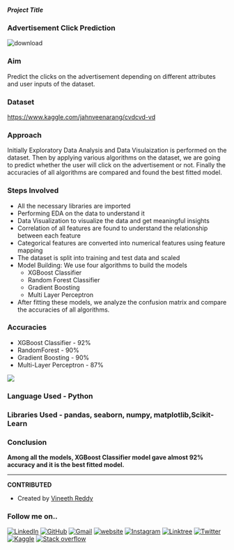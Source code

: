 ##### Project Title
### Advertisement Click Prediction
![download](https://encrypted-tbn0.gstatic.com/images?q=tbn:ANd9GcQYmZ6NQYG5GS91m-y725W-TAlZGPfPhmTy9Eoz8WUhwIxjvQyMdBIYP0Yt3X7v9uOuZbM&usqp=CAU)

### Aim
Predict the clicks on the advertisement depending on different attributes and user inputs of the dataset.
### Dataset
https://www.kaggle.com/jahnveenarang/cvdcvd-vd
### Approach
Initially Exploratory Data Analysis and Data Visulaization is performed on the dataset. Then by applying various algorithms on the dataset, we are going to predict whether the user will click on the advertisement or not. Finally the accuracies of all algorithms are compared and found the best fitted model.
### Steps Involved
- All the necessary libraries are imported
- Performing EDA on the data to understand it
- Data Visualization to visualize the data and get meaningful insights
- Correlation of all features are found to understand the relationship between each feature
- Categorical features are converted into numerical features using feature mapping
- The dataset is split into training and test data and scaled
- Model Building:
      We use four algorithms to build the models
     - XGBoost Classifier 
     - Random Forest Classifier
     - Gradient Boosting 
     - Multi Layer Perceptron
- After fitting these models, we analyze the confusion matrix and compare the accuracies of all algorithms.


### Accuracies
-	XGBoost Classifier - 92%
-	RandomForest - 90%
-	Gradient Boosting -	90%
-	Multi-Layer Perceptron - 87%
<img src = 'https://github.com/snega16/ML-Crate/blob/snega16/Advertisement%20Click%20Prediction/Images/accuracy.png'>

### Language Used - Python
### Libraries Used - pandas, seaborn, numpy, matplotlib,Scikit-Learn
### Conclusion
**Among all the models, XGBoost Classifier model gave almost 92% accuracy and it is the best fitted model.**
<hr>
 
**CONTRIBUTED**

- Created by [Vineeth Reddy](https://linktr.ee/vineethreddy1997)

### Follow me on..
[![LinkedIn](https://img.shields.io/badge/linkedin-%230077B5.svg?style=for-the-badge&logo=linkedin&logoColor=white)](https://www.linkedin.com/in/vineethreddy1997/)
[![GitHub](https://img.shields.io/badge/github-%23121011.svg?style=for-the-badge&logo=github&logoColor=white)](https://github.com/VineethReddy1997)
[![Gmail](https://img.shields.io/badge/Gmail-D14836?style=for-the-badge&logo=gmail&logoColor=white)](mailto:vineethreddywithds@gmail.com)
[![website](https://img.shields.io/badge/website-000000?style=for-the-badge&logo=About.me&logoColor=white)](https://vineethdata.github.io/)
[![Instagram](https://img.shields.io/badge/Instagram-E4405F?style=for-the-badge&logo=instagram&logoColor=white)](https://www.instagram.com/vineeth_reddy_2426/)
[![Linktree](https://img.shields.io/badge/linktree-39E09B?style=for-the-badge&logo=linktree&logoColor=white)](https://linktr.ee/vineethreddy1997)
[![Twitter](https://img.shields.io/badge/Twitter-1DA1F2?style=for-the-badge&logo=twitter&logoColor=white)](https://twitter.com/gangulavineeth1)
[![Kaggle](https://img.shields.io/badge/Kaggle-20BEFF?style=for-the-badge&logo=Kaggle&logoColor=white)](https://www.kaggle.com/vineethreddygangula)
[![Stack overflow](https://img.shields.io/badge/Stack_Overflow-FE7A16?style=for-the-badge&logo=stack-overflow&logoColor=white)](https://stackoverflow.com/users/18168904/vineeth-reddy-gangula)

